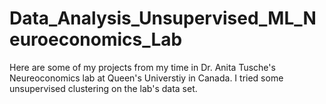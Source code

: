 # Data_Analysis_Unsupervised_ML_Neuroeconomics_Lab
Here are some of my projects from my time in Dr. Anita Tusche's Neureoconomics lab at Queen's Universtiy in Canada. I tried some unsupervised clustering on the lab's data set. 
